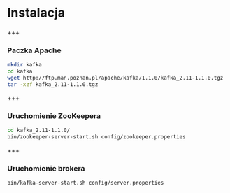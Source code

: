 
# Instalacja

+++
### Paczka Apache
~~~bash
mkdir kafka
cd kafka
wget http://ftp.man.poznan.pl/apache/kafka/1.1.0/kafka_2.11-1.1.0.tgz
tar -xzf kafka_2.11-1.1.0.tgz
~~~

+++
### Uruchomienie ZooKeepera
~~~bash
cd kafka_2.11-1.1.0/
bin/zookeeper-server-start.sh config/zookeeper.properties
~~~

+++
### Uruchomienie brokera
~~~bash
bin/kafka-server-start.sh config/server.properties
~~~